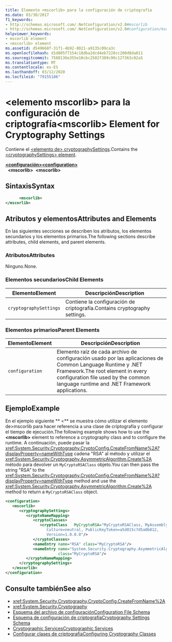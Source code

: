 ```yaml
---
title: Elemento <mscorlib> para la configuración de criptografía
ms.date: 03/30/2017
f1_keywords:
- http://schemas.microsoft.com/.NetConfiguration/v2.0#mscorlib
- http://schemas.microsoft.com/.NetConfiguration/v2.0#configuration/mscorlib
helpviewer_keywords:
- mscorlib element
- <mscorlib> element
ms.assetid: d549668f-31f1-4b92-8021-a9135c09ca3c
ms.openlocfilehash: d1d805f7154c18dba2dcd4eb7228cc200d8da811
ms.sourcegitcommit: 7588136e355e10cbc2582f389c90c127363c02a5
ms.translationtype: MT
ms.contentlocale: es-ES
ms.lasthandoff: 03/12/2020
ms.locfileid: "79155186"
---
```

# <a name="mscorlib-element-for-cryptography-settings"></a><span data-ttu-id="ebeae-102">\<elemento mscorlib> para la configuración de criptografía</span><span class="sxs-lookup"><span data-stu-id="ebeae-102">\<mscorlib> Element for Cryptography Settings</span></span>
<span data-ttu-id="ebeae-103">Contiene el [ \<elemento de> cryptographySettings](cryptographysettings-element.md).</span><span class="sxs-lookup"><span data-stu-id="ebeae-103">Contains the [\<cryptographySettings> element](cryptographysettings-element.md).</span></span>  
  
[<span data-ttu-id="ebeae-104">**\<configuración>**</span><span class="sxs-lookup"><span data-stu-id="ebeae-104">**\<configuration>**</span></span>](../configuration-element.md)  
<span data-ttu-id="ebeae-105">&nbsp;&nbsp;**\<mscorlib>**</span><span class="sxs-lookup"><span data-stu-id="ebeae-105">&nbsp;&nbsp;**\<mscorlib>**</span></span>  
  
## <a name="syntax"></a><span data-ttu-id="ebeae-106">Sintaxis</span><span class="sxs-lookup"><span data-stu-id="ebeae-106">Syntax</span></span>  
  
```xml  
      <mscorlib>
</mscorlib>  
```  
  
## <a name="attributes-and-elements"></a><span data-ttu-id="ebeae-107">Atributos y elementos</span><span class="sxs-lookup"><span data-stu-id="ebeae-107">Attributes and Elements</span></span>  
 <span data-ttu-id="ebeae-108">En las siguientes secciones se describen los atributos, los elementos secundarios y los elementos primarios.</span><span class="sxs-lookup"><span data-stu-id="ebeae-108">The following sections describe attributes, child elements, and parent elements.</span></span>  
  
### <a name="attributes"></a><span data-ttu-id="ebeae-109">Atributos</span><span class="sxs-lookup"><span data-stu-id="ebeae-109">Attributes</span></span>  
 <span data-ttu-id="ebeae-110">Ninguno.</span><span class="sxs-lookup"><span data-stu-id="ebeae-110">None.</span></span>  
  
### <a name="child-elements"></a><span data-ttu-id="ebeae-111">Elementos secundarios</span><span class="sxs-lookup"><span data-stu-id="ebeae-111">Child Elements</span></span>  
  
|<span data-ttu-id="ebeae-112">Elemento</span><span class="sxs-lookup"><span data-stu-id="ebeae-112">Element</span></span>|<span data-ttu-id="ebeae-113">Descripción</span><span class="sxs-lookup"><span data-stu-id="ebeae-113">Description</span></span>|  
|-------------|-----------------|  
|`cryptographySettings`|<span data-ttu-id="ebeae-114">Contiene la configuración de criptografía.</span><span class="sxs-lookup"><span data-stu-id="ebeae-114">Contains cryptography settings.</span></span>|  
  
### <a name="parent-elements"></a><span data-ttu-id="ebeae-115">Elementos primarios</span><span class="sxs-lookup"><span data-stu-id="ebeae-115">Parent Elements</span></span>  
  
|<span data-ttu-id="ebeae-116">Elemento</span><span class="sxs-lookup"><span data-stu-id="ebeae-116">Element</span></span>|<span data-ttu-id="ebeae-117">Descripción</span><span class="sxs-lookup"><span data-stu-id="ebeae-117">Description</span></span>|  
|-------------|-----------------|  
|`configuration`|<span data-ttu-id="ebeae-118">Elemento raíz de cada archivo de configuración usado por las aplicaciones de Common Language Runtime y .NET Framework.</span><span class="sxs-lookup"><span data-stu-id="ebeae-118">The root element in every configuration file used by the common language runtime and .NET Framework applications.</span></span>|  
  
## <a name="example"></a><span data-ttu-id="ebeae-119">Ejemplo</span><span class="sxs-lookup"><span data-stu-id="ebeae-119">Example</span></span>  
 <span data-ttu-id="ebeae-120">En el ejemplo siguiente \*\* \<\*\* se muestra cómo utilizar el elemento de>mscorlib para hacer referencia a una clase de criptografía y configurar el tiempo de ejecución.</span><span class="sxs-lookup"><span data-stu-id="ebeae-120">The following example shows how to use the **\<mscorlib>** element to reference a cryptography class and to configure the runtime.</span></span> <span data-ttu-id="ebeae-121">A continuación, puede pasar la <xref:System.Security.Cryptography.CryptoConfig.CreateFromName%2A?displayProperty=nameWithType> cadena "RSA" al método y utilizar el <xref:System.Security.Cryptography.AsymmetricAlgorithm.Create%2A> método para devolver un `MyCryptoRSAClass` objeto.</span><span class="sxs-lookup"><span data-stu-id="ebeae-121">You can then pass the string "RSA" to the <xref:System.Security.Cryptography.CryptoConfig.CreateFromName%2A?displayProperty=nameWithType> method and use the <xref:System.Security.Cryptography.AsymmetricAlgorithm.Create%2A> method to return a `MyCryptoRSAClass` object.</span></span>  
  
```xml  
<configuration>  
   <mscorlib>  
      <cryptographySettings>  
         <cryptoNameMapping>  
            <cryptoClasses>  
               <cryptoClass   MyCryptoRSA="MyCryptoRSAClass, MyAssembly  
                  Culture=neutral, PublicKeyToken=a5d015c7d5a0b012,  
                  Version=1.0.0.0"/>  
            </cryptoClasses>  
            <nameEntry name="RSA" class="MyCryptoRSA"/>  
            <nameEntry name="System.Security.Cryptography.AsymmetricAlgorithm"  
                       class="MyCryptoRSA"/>  
         </cryptoNameMapping>  
      </cryptographySettings>  
   </mscorlib>  
</configuration>  
```  
  
## <a name="see-also"></a><span data-ttu-id="ebeae-122">Consulte también</span><span class="sxs-lookup"><span data-stu-id="ebeae-122">See also</span></span>

- <xref:System.Security.Cryptography.CryptoConfig.CreateFromName%2A>
- <xref:System.Security.Cryptography>
- [<span data-ttu-id="ebeae-123">Esquema del archivo de configuración</span><span class="sxs-lookup"><span data-stu-id="ebeae-123">Configuration File Schema</span></span>](../index.md)
- [<span data-ttu-id="ebeae-124">Esquema de configuración de criptografía</span><span class="sxs-lookup"><span data-stu-id="ebeae-124">Cryptography Settings Schema</span></span>](index.md)
- [<span data-ttu-id="ebeae-125">Cryptographic Services</span><span class="sxs-lookup"><span data-stu-id="ebeae-125">Cryptographic Services</span></span>](../../../../standard/security/cryptographic-services.md)
- [<span data-ttu-id="ebeae-126">Configurar clases de criptografía</span><span class="sxs-lookup"><span data-stu-id="ebeae-126">Configuring Cryptography Classes</span></span>](../../configure-cryptography-classes.md)
